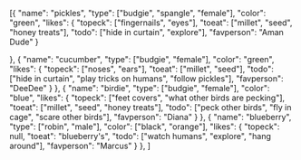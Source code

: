 [{
    "name": "pickles",
    "type": ["budgie", "spangle", "female"],
    "color": "green",
    "likes": {
        "topeck": ["fingernails", "eyes"],
        "toeat": ["millet", "seed", "honey treats"],
        "todo": ["hide in curtain", "explore"],
        "favperson": "Aman Dude"
    }
    
},
 {
 "name": "cucumber",
    "type": ["budgie", "female"],
    "color": "green",
    "likes": {
        "topeck": ["noses", "ears"],
        "toeat": ["millet", "seed"],
        "todo": ["hide in curtain", "play tricks on humans", "follow pickles"],
        "favperson": "DeeDee"
    }
 },
 {
 "name": "birdie",
    "type": ["budgie", "female"],
    "color": "blue",
    "likes": {
        "topeck": ["feet covers", "what other birds are pecking"],
        "toeat": ["millet", "seed", "honey treats"],
        "todo": ["peck other birds", "fly in cage", "scare other birds"],
        "favperson": "Diana"
    }
 },
 {
 "name": "blueberry",
    "type": ["robin", "male"],
    "color": ["black", "orange"],
    "likes": {
        "topeck": null,
        "toeat": "blueberry's",
        "todo": ["watch humans", "explore", "hang around"],
        "favperson": "Marcus"
    }
 },
]
